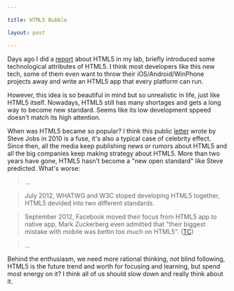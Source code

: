 ```yaml
---

title: HTML5 Bubble

layout: post

---
```

Days ago I did a [report](http://allenyip.github.com/HTML5/template/index.html) about HTML5 in my lab, briefly introduced some technological attributes of HTML5. I think most developers like this new tech, some of them even want to throw their iOS/Android/WinPhone projects away and write an HTML5 app that every platform can run.

However, this idea is so beautiful in mind but so unrealistic in life, just like HTML5 itself. Nowadays, HTML5 still has many shortages and gets a long way to become new standard. Seems like its low development sppeed doesn't match its high attention.
 
When was HTML5 became so popular? I think this public [letter](http://www.apple.com/hotnews/thoughts-on-flash/) wrote by Steve Jobs in 2010 is a fuse, it's also a typical case of celebrity effect. Since then, all the media keep publishing news or rumors about HTML5 and all the big companies keep making strategy about HTML5. More than two years have gone, HTML5 hasn't become a "new open standard" like Steve predicted. What's worse: 

>...

>July 2012, WHATWG and W3C stoped developing HTML5 together, HTML5 devided into two different standards.

>September 2012, Facebook moved their focus from HTML5 app to native app, Mark Zuckerberg even admitted that "their biggest mistake with mobile was bettin too much on HTML5". ([TC](http://techcrunch.com/2012/09/11/mark-zuckerberg-our-biggest-mistake-with-mobile-was-betting-too-much-on-html5/))

>...

Behind the enthusiasm, we need more rational thinking, not blind following, HTML5 is the future trend and worth for focusing and learning, but spend most energy on it? I think all of us should slow down and really think about it.